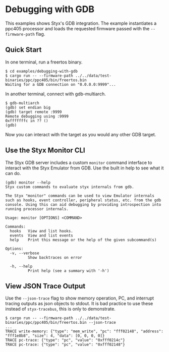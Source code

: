 # Debugging with GDB

This examples shows Styx's GDB integration. The example instantiates a ppc405 processor and loads
the requested firmware passed with the `--firmware-path` flag.

## Quick Start

In one terminal, run a freertos binary.

```console
$ cd examples/debugging-with-gdb
$ cargo run -- --firmware-path ../../data/test-binaries/ppc/ppc405/bin/freertos.bin
Waiting for a GDB connection on "0.0.0.0:9999"...
```

In another terminal, connect with gdb-multiarch.

```console
$ gdb-multiarch
(gdb) set endian big
(gdb) target remote :9999
Remote debugging using :9999
0xfffffffc in ?? ()
(gdb)
```

Now you can interact with the target as you would any other GDB target.

## Use the Styx Monitor CLI

The Styx GDB server includes a custom `monitor` command interface to interact with the Styx Emulator
from GDB. Use the built in help to see what it can do.

```console
(gdb) monitor --help
Styx custom commands to evaluate styx internals from gdb.

The Styx "monitor" commands can be used to view Emulator internals such as hooks, event controller, peripheral status, etc. from the gdb console. Using this can aid debugging by providing introspection into running processor internals.

Usage: monitor [OPTIONS] <COMMAND>

Commands:
  hooks   View and list hooks.
  events  View and list events
  help    Print this message or the help of the given subcommand(s)

Options:
  -v, --verbose
          Show backtraces on error

  -h, --help
          Print help (see a summary with '-h')
```

## View JSON Trace Output

Use the `--json-trace` flag to show memory operation, PC, and interrupt tracing outputs as json
objects to stdout. It is bad practice to use these instead of `styx-tracebus`, this is only to
demonstrate.

```console
$ cargo run -- --firmware-path ../../data/test-binaries/ppc/ppc405/bin/freertos.bin --json-trace
...
TRACE write-memory: {"type": "mem_write", "pc": "fff02148", "address": "fff1e8b8", "size": 4, "data": [0, 0, 0, 0]}
TRACE pc-trace: {"type": "pc", "value": "0xfff0214c"}
TRACE pc-trace: {"type": "pc", "value": "0xfff02148"}
```
